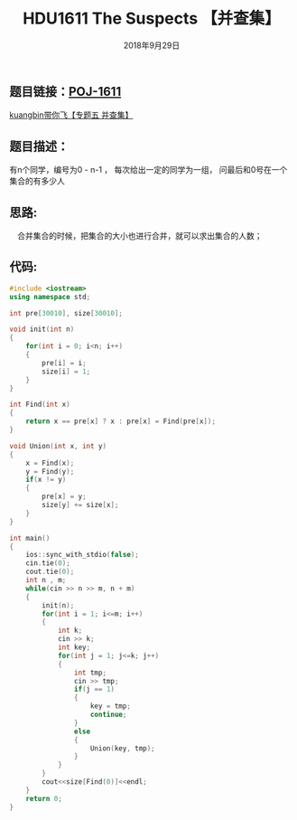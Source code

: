 ﻿---
title: HDU1611  The Suspects 【并查集】
date: 2018年9月29日
tags: 
	- 并查集
	- 算法
categories: kuangbin带你飞【专题五】 并查集 
---
## **题目链接**：[POJ-1611][1]   
[kuangbin带你飞【专题五 并查集】][2]
</br>
## **题目描述**：
有n个同学，编号为0 - n-1 ， 每次给出一定的同学为一组， 问最后和0号在一个集合的有多少人
</br>

<escape><!-- more --></escape>

## **思路**:
　合并集合的时候，把集合的大小也进行合并，就可以求出集合的人数；
</br>

##  **代码**:
``` c++
#include <iostream>
using namespace std;

int pre[30010], size[30010];

void init(int n)
{
    for(int i = 0; i<n; i++)
    {
        pre[i] = i;
        size[i] = 1;
    }
}

int Find(int x)
{
    return x == pre[x] ? x : pre[x] = Find(pre[x]);
}

void Union(int x, int y)
{
    x = Find(x);
    y = Find(y);
    if(x != y)
    {
        pre[x] = y;
        size[y] += size[x];
    }
}

int main()
{
    ios::sync_with_stdio(false);
    cin.tie(0);
    cout.tie(0);
    int n , m;
    while(cin >> n >> m, n + m)
    {
        init(n);
        for(int i = 1; i<=m; i++)
        {
            int k;
            cin >> k;
            int key;
            for(int j = 1; j<=k; j++)
            {
                int tmp;
                cin >> tmp;
                if(j == 1)
                {
                    key = tmp;
                    continue;
                }
                else
                {
                    Union(key, tmp);
                }
            }
        }
        cout<<size[Find(0)]<<endl;
    }
    return 0;
}

```


  [1]: http://poj.org/problem?id=1611
  [2]: https://vjudge.net/contest/66964#overview